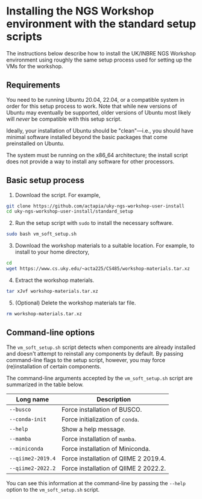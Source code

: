 # Installing the NGS Workshop environment with the standard setup scripts

The instructions below describe how to install the UK/INBRE NGS Workshop
environment using roughly the same setup process used for setting up the VMs
for the workshop.

## Requirements

You need to be running Ubuntu 20.04, 22.04, or a compatible system in order for
this setup process to work. Note that while new versions of Ubuntu may 
eventually be supported, older versions of Ubuntu most likely will *never* be
compatible with this setup script.

Ideally, your installation of Ubuntu should be "clean"&mdash;i.e., you should
have minimal software installed beyond the basic packages that come preinstalled
on Ubuntu.

The system must be running on the x86_64 architecture; the install script does
not provide a way to install any software for other processors.

## Basic setup process

1. Download the script. For example,

```bash
git clone https://github.com/actapia/uky-ngs-workshop-user-install
cd uky-ngs-workshop-user-install/standard_setup
```

2. Run the setup script with `sudo` to install the necessary software.

```bash
sudo bash vm_soft_setup.sh
```

3. Download the workshop materials to a suitable location. For example, to
   install to your home directory,
   
```bash
cd
wget https://www.cs.uky.edu/~acta225/CS485/workshop-materials.tar.xz
```
   
4. Extract the workshop materials.

```bash
tar xJvf workshop-materials.tar.xz
```
	
5. (Optional) Delete the workshop materials tar file.

```bash
rm workshop-materials.tar.xz
```

## Command-line options

The `vm_soft_setup.sh` script detects when components are already installed and
doesn't attempt to reinstall any components by default. By passing command-line
flags to the setup script, however, you may force (re)installation of certain
components.

The command-line arguments accepted by the `vm_soft_setup.sh` script are
summarized in the table below.

| Long name         | Description                           |
|-------------------|---------------------------------------|
| `--busco`         | Force installation of BUSCO.          |
| `--conda-init`    | Force initialization of `conda`.      |
| `--help`          | Show a help message.                  |
| `--mamba`         | Force installation of `mamba`.        |
| `--miniconda`     | Force installation of Miniconda.      |
| `--qiime2-2019.4` | Force installation of QIIME 2 2019.4. |
| `--qiime2-2022.2` | Force installation of QIIME 2 2022.2. |

You can see this information at the command-line by passing the `--help` option
to the `vm_soft_setup.sh` script.
